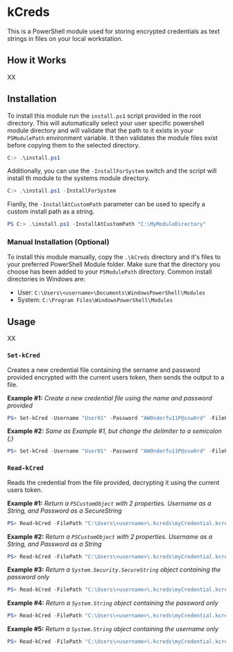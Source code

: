 # kCreds
This is a PowerShell module used for storing encrypted credentials as text strings in files on your local workstation.

## How it Works
XX

## Installation
To install this module run the `install.ps1` script provided in the root directory. This will automatically select your user specific powershell module directory and will validate that the path to it exists in your `PSModulePath` environment variable. It then validates the module files exist before copying them to the selected directory.
```powershell
C:> .\install.ps1
```

Additionally, you can use the `-InstallForSystem` switch and the script will install th module to the systems module directory.
```powershell
C:> .\install.ps1 -InstallForSystem
```

Fianlly, the `-InstallAtCustomPath` parameter can be used to specify a custom install path as a string.
```powershell
PS C:> .\install.ps1 -InstallAtCustomPath "C:\MyModuleDirectory"
```

### Manual Installation (Optional)
To install this module manually, copy the `.\kCreds` directory and it's files to your preferred PowerShell Module folder. Make sure that the directory you choose has been added to your `PSModulePath` directory. Common install directories in Windows are:

- User: `C:\Users\<username>\Documents\WindowsPowerShell\Modules`
- System: `C:\Program Files\WindowsPowerShell\Modules`

## Usage
XX

### `Set-kCred`
Creates a new credential file containing the sername and password provided encrypted with the current users token, then sends the output to a file.

**Example #1:** *Create a new credential file using the name and password provided*
```powershell
PS> Set-kCred -Username "User01" -Password "AW0nderfu11P@ssw0rd" -FilePath "C:\Users\<username>\.kcreds\myCredential.kcred"
```

**Example #2:** *Same as Example #1, but change the delimiter to a semicolon (;)*
```powershell
PS> Set-kCred -Username "User01" -Password "AW0nderfu11P@ssw0rd" -FilePath "C:\Users\<username>\.kcreds\myCredential.kcred" -Delimiter ";"
```

### `Read-kCred`
Reads the credential from the file provided, decrypting it using the current users token.

**Example #1:** *Return a `PSCustomObject` with 2 properties. Username as a String, and Password as a SecureString*
```powershell
PS> Read-kCred -FilePath "C:\Users\<username>\.kcreds\myCredential.kcred"
```

**Example #2:** *Return a `PSCustomObject` with 2 properties. Username as a String, and Password as a String*
```powershell
PS> Read-kCred -FilePath "C:\Users\<username>\.kcreds\myCredential.kcred" -PasswordAsString
```

**Example #3:** *Return a `System.Security.SecureString` object containing the password only*
```powershell
PS> Read-kCred -FilePath "C:\Users\<username>\.kcreds\myCredential.kcred" -PasswordOnly
```

**Example #4:** *Return a `System.String` object containing the password only*
```powershell
PS> Read-kCred -FilePath "C:\Users\<username>\.kcreds\myCredential.kcred" -PasswordOnly -PasswordAsString
```

**Example #5:** *Return a `System.String` object containing the username only*
```powershell
PS> Read-kCred -FilePath "C:\Users\<username>\.kcreds\myCredential.kcred" -UsernameOnly
```